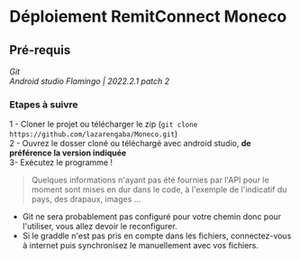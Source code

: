 # Déploiement RemitConnect Moneco

## Pré-requis

_Git_<br />
_Android studio Flamingo | 2022.2.1 patch 2_<br />


### Etapes à suivre

1 - Cloner le projet ou télécharger le zip (`git clone https://github.com/lazarengaba/Moneco.git`)<br />
2 - Ouvrez le dosser cloné ou téléchargé avec android studio, **de préférence la version indiquée**<br />
3- Exécutez le programme !<br />

> Quelques informations n'ayant pas été fournies par l'API pour le moment sont mises en dur dans le code, à l'exemple de l'indicatif du pays, des drapaux, images ...<br />

* Git ne sera probablement pas configuré pour votre chemin donc pour l'utiliser, vous allez devoir le reconfigurer.
* Si le graddle n'est pas pris en compte dans les fichiers, connectez-vous à internet puis synchronisez le manuellement avec vos fichiers.